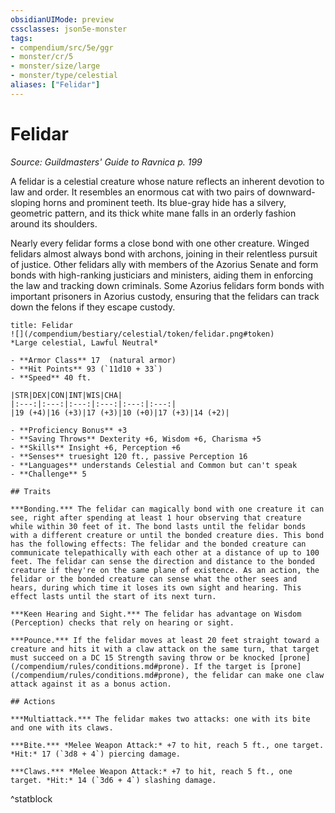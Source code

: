 ```yaml
---
obsidianUIMode: preview
cssclasses: json5e-monster
tags:
- compendium/src/5e/ggr
- monster/cr/5
- monster/size/large
- monster/type/celestial
aliases: ["Felidar"]
---
```

# Felidar
*Source: Guildmasters' Guide to Ravnica p. 199*  

A felidar is a celestial creature whose nature reflects an inherent devotion to law and order. It resembles an enormous cat with two pairs of downward-sloping horns and prominent teeth. Its blue-gray hide has a silvery, geometric pattern, and its thick white mane falls in an orderly fashion around its shoulders.

Nearly every felidar forms a close bond with one other creature. Winged felidars almost always bond with archons, joining in their relentless pursuit of justice. Other felidars ally with members of the Azorius Senate and form bonds with high-ranking justiciars and ministers, aiding them in enforcing the law and tracking down criminals. Some Azorius felidars form bonds with important prisoners in Azorius custody, ensuring that the felidars can track down the felons if they escape custody.

```ad-statblock
title: Felidar
![](/compendium/bestiary/celestial/token/felidar.png#token)
*Large celestial, Lawful Neutral*

- **Armor Class** 17  (natural armor)
- **Hit Points** 93 (`11d10 + 33`)
- **Speed** 40 ft.

|STR|DEX|CON|INT|WIS|CHA|
|:---:|:---:|:---:|:---:|:---:|:---:|
|19 (+4)|16 (+3)|17 (+3)|10 (+0)|17 (+3)|14 (+2)|

- **Proficiency Bonus** +3
- **Saving Throws** Dexterity +6, Wisdom +6, Charisma +5
- **Skills** Insight +6, Perception +6
- **Senses** truesight 120 ft., passive Perception 16
- **Languages** understands Celestial and Common but can't speak
- **Challenge** 5

## Traits

***Bonding.*** The felidar can magically bond with one creature it can see, right after spending at least 1 hour observing that creature while within 30 feet of it. The bond lasts until the felidar bonds with a different creature or until the bonded creature dies. This bond has the following effects: The felidar and the bonded creature can communicate telepathically with each other at a distance of up to 100 feet. The felidar can sense the direction and distance to the bonded creature if they're on the same plane of existence. As an action, the felidar or the bonded creature can sense what the other sees and hears, during which time it loses its own sight and hearing. This effect lasts until the start of its next turn.

***Keen Hearing and Sight.*** The felidar has advantage on Wisdom (Perception) checks that rely on hearing or sight.

***Pounce.*** If the felidar moves at least 20 feet straight toward a creature and hits it with a claw attack on the same turn, that target must succeed on a DC 15 Strength saving throw or be knocked [prone](/compendium/rules/conditions.md#prone). If the target is [prone](/compendium/rules/conditions.md#prone), the felidar can make one claw attack against it as a bonus action.

## Actions

***Multiattack.*** The felidar makes two attacks: one with its bite and one with its claws.

***Bite.*** *Melee Weapon Attack:* +7 to hit, reach 5 ft., one target. *Hit:* 17 (`3d8 + 4`) piercing damage.

***Claws.*** *Melee Weapon Attack:* +7 to hit, reach 5 ft., one target. *Hit:* 14 (`3d6 + 4`) slashing damage.
```
^statblock